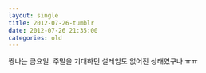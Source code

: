 ```yaml
---
layout: single
title: 2012-07-26-tumblr
date: 2012-07-26 21:35:00
categories: old
---
```

짱나는 금요일. 주말을 기대하던 설레임도 없어진 상태였구나 ㅠㅠ

